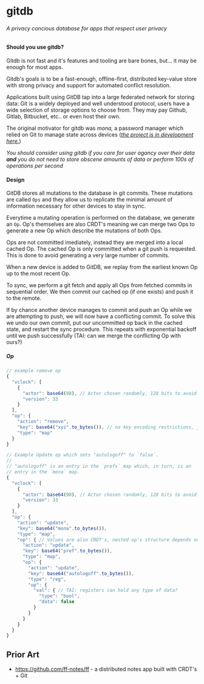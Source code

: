 # gitdb

###### A privacy concious database for apps that respect user privacy 

#### Should you use gitdb?

Gitdb is not fast and it's features and tooling are bare bones, but... it may be enough for most apps.

Gitdb's goals is to be a fast-enough, offline-first, distributed key-value store with strong privacy and support for automated conflict resolution.

Applications built using GitDB tap into a large federated network for storing data: Git is a widely deployed and well understood protocol, users have a wide selection of storage options to choose from. They may pay Github, Gitlab, Bitbucket, etc.. or even host their own. 

The original motivator for gitdb was *mona,* a password manager which relied on Git to manage state across devices (*[the project is in development here.](https://github.com/the-gitdb-cooperative/mona)*)

*You should consider using gitdb if you care for user agancy over their data **and** you do not need to store obscene amounts of data or perform 100s of operations per second*

#### Design

GitDB stores all mutations to the database in git commits. These mutations are called `Ops` and they allow us to replicate the minimal amount of information necessary for other devices to stay in sync.

Everytime a mutating operation is performed on the database, we generate an `Op`. Op's themselves are also CRDT's meaning we can merge two Ops to generate a new Op which describe the mutations of both Ops.

Ops are not committed imediately, instead they are merged into a local cached Op. The cached Op is only committed when a git push is requested. This is done to avoid generating a very large number of commits.

When a new device is added to GitDB, we replay from the earliest known Op up to the most recent Op.

To sync, we perform a git fetch and apply all Ops from fetched commits in sequential order. We then commit our cached op (if one exists) and push it to the remote.

If by chance another device manages to commit and push an Op while we are attempting to push, we will now have a conflicting commit. To solve this we undo our own commit, put our uncommitted op back in the cached state, and restart the sync procedure. This repeats with exponential backoff until we push successfully (TAI: can we merge the conflicting Op with ours?)

##### Op

``` javascript
// example remove op
{
  "vclock": [
    {
      "actor": base64(98), // Actor chosen randomly, 128 bits to avoid collision
      "version": 33
    }
  ],
  "op": {
    "action": "remove",
    "key": base64("xyz".to_bytes()), // no key encoding restrictions, just bytes
    "type": "map"
  }
}

// Example Update op which sets "autologoff" to `false`.
//
// "autologoff" is an entry in the `prefs` map which, in turn, is an
// entry in the `mona` map.
{
  "vclock": [
    {
      "actor": base64(98), // Actor chosen randomly, 128 bits to avoid collision
      "version": 33
    }
  ],
  "op": {
    "action": "update",
    "key": base64("mona".to_bytes()),
    "type": "map",
    "op": { // Values are also CRDT's, nested op's structure depends on `type`
      "action": "update",
      "key": base64("pref".to_bytes()),
      "type": "map",
      "op": {
        "action": "update",
        "key": base64("autologoff".to_bytes()),
        "type": "reg",
        "op": {
          "val": { // TAI: registers can hold any type of data?
            "type": "bool",
            "data": false
          }
        }
      }
    }
  }
}
```

## Prior Art

- https://github.com/ff-notes/ff - a distributed notes app built with CRDT's + Git
